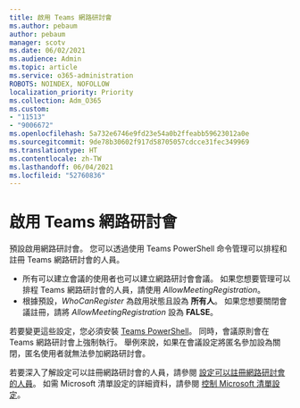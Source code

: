 ```yaml
---
title: 啟用 Teams 網路研討會
ms.author: pebaum
author: pebaum
manager: scotv
ms.date: 06/02/2021
ms.audience: Admin
ms.topic: article
ms.service: o365-administration
ROBOTS: NOINDEX, NOFOLLOW
localization_priority: Priority
ms.collection: Adm_O365
ms.custom:
- "11513"
- "9006672"
ms.openlocfilehash: 5a732e6746e9fd23e54a0b2ffeabb59623012a0e
ms.sourcegitcommit: 9de78b30602f917d58705057cdcce31fec349969
ms.translationtype: HT
ms.contentlocale: zh-TW
ms.lasthandoff: 06/04/2021
ms.locfileid: "52760836"
---
```

# <a name="enable-teams-webinars"></a>啟用 Teams 網路研討會

預設啟用網路研討會。 您可以透過使用 Teams PowerShell 命令管理可以排程和註冊 Teams 網路研討會的人員。

- 所有可以建立會議的使用者也可以建立網路研討會會議。 如果您想要管理可以排程 Teams 網路研討會的人員，請使用 *AllowMeetingRegistration*。 
- 根據預設，*WhoCanRegister* 為啟用狀態且設為 **所有人**。 如果您想要關閉會議註冊，請將 *AllowMeetingRegistration* 設為 **FALSE**。

若要變更這些設定，您必須安裝 [Teams PowerShell](/microsoftteams/teams-powershell-install)。 同時，會議原則會在 Teams 網路研討會上強制執行。 舉例來說，如果在會議設定將匿名參加設為關閉，匿名使用者就無法參加網路研討會。

若要深入了解設定可以註冊網路研討會的人員，請參閱 [設定可以註冊網路研討會的人員](/microsoftteams/set-up-webinars?source=docs#configure-who-can-register-for-webinars)。 如需 Microsoft 清單設定的詳細資料，請參閱 [控制 Microsoft 清單設定](/sharepoint/control-lists)。